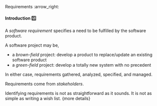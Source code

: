 <link rel="stylesheet" href="{{baseUrl}}/css/textbook.css">

<div class="website-content">

<div id="path">Requirements :arrow_right: </div>

<div id="title">

#### Introduction :one:

</div>

<div id="body">

A _software requirement_ specifies a need to be fulfilled by the software product.

A software project may be,
* a _brown-field_ project: develop a product to replace/update an existing software product
* a _green-field_ project: develop a totally new system with no precedent

In either case, requirements gathered, analyzed, specified, and managed.

Requirements come from _stakeholders_.

Identifying requirements is not as straightforward as it sounds. It is not as simple as writing a wish list.
{more details}

</div>

<div id="extras">
<div>

</div>

